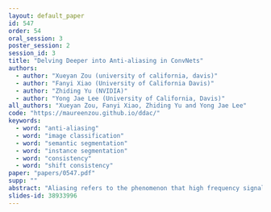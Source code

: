 ```yaml
---
layout: default_paper
id: 547
order: 54
oral_session: 3
poster_session: 2
session_id: 3
title: "Delving Deeper into Anti-aliasing in ConvNets"
authors:
  - author: "Xueyan Zou (university of california, davis)"
  - author: "Fanyi Xiao (University of California Davis)"
  - author: "Zhiding Yu (NVIDIA)"
  - author: "Yong Jae Lee (University of California, Davis)"
all_authors: "Xueyan Zou, Fanyi Xiao, Zhiding Yu and Yong Jae Lee"
code: "https://maureenzou.github.io/ddac/"
keywords:
  - word: "anti-aliasing"
  - word: "image classification"
  - word: "semantic segmentation"
  - word: "instance segmentation"
  - word: "consistency"
  - word: "shift consistency"
paper: "papers/0547.pdf"
supp: ""
abstract: "Aliasing refers to the phenomenon that high frequency signals degenerate into completely different ones after sampling. It arises as a problem in the context of deep learning as downsampling layers are widely adopted in deep architectures to reduce parameters and computation. The standard solution is to apply a low-pass filter (e.g., Gaussian blur) before downsampling [Zhang.]. However, it can be suboptimal to apply the same filter across the entire content, as the frequency of feature maps can vary across both spatial locations and feature channels. To tackle this, we propose an adaptive content-aware low-pass filtering layer, which predicts separate filter weights for each spatial location and channel group of the input feature maps. We investigate the effectiveness and generalization of the proposed method across multiple tasks including ImageNet classification, COCO instance segmentation, and Cityscapes semantic segmentation. Qualitative and quantitative results demonstrate that our approach effectively adapts to the different feature frequencies to avoid aliasing while preserving useful information for recognition. "
slides-id: 38933996
---
```


